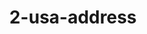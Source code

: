 ---
title: "2-usa-address"
country: "USA"
address: "1766 president street, Glendale height , Illinois- 60139 | USA"
email: "contact@atcults.com"
type: "contact-data"
draft: false
---